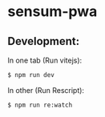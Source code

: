 # sensum-pwa

## Development:

In one tab (Run vitejs):

```bash
$ npm run dev
```

In other (Run Rescript):

```bash
$ npm run re:watch
```
